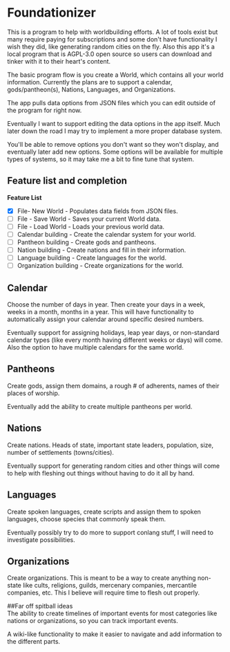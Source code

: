﻿# Foundationizer
This is a program to help with worldbuilding efforts. A lot of tools exist but many require paying for subscriptions and some don't have functionality I wish they did, like generating random cities on the fly. Also this app it's a local program that is AGPL-3.0 open source so users can download and tinker with it to their heart's content.

The basic program flow is you create a World, which contains all your world information. Currently the plans are to support a calendar, gods/pantheon(s), Nations, Languages, and Organizations.

The app pulls data options from JSON files which you can edit outside of the program for right now.

Eventually I want to support editing the data options in the app itself. Much later down the road I may try to implement a more proper database system.

You'll be able to remove options you don't want so they won't display, and eventually later add new options. Some options will be available for multiple types of systems, so it may take me a bit to fine tune that system.  
## Feature list and completion  
**Feature List**
- [X] File- New World - Populates data fields from JSON files.
- [ ] File - Save World - Saves your current World data.
- [ ] File - Load World - Loads your previous world data.
- [ ] Calendar building - Create the calendar system for your world.
- [ ] Pantheon building - Create gods and pantheons.
- [ ] Nation building - Create nations and fill in their information.
- [ ] Language building - Create languages for the world.
- [ ] Organization building - Create organizations for the world.
## Calendar
Choose the number of days in year. Then create your days in a week, weeks in a month, months in a year. This will have functionality to automatically assign your calendar around specific desired numbers.

Eventually support for assigning holidays, leap year days, or non-standard calendar types (like every month having different weeks or days) will come. Also the option to have multiple calendars for the same world.
## Pantheons
Create gods, assign them domains, a rough # of adherents, names of their places of worship.

Eventually add the ability to create multiple pantheons per world.
## Nations
Create nations. Heads of state, important state leaders, population, size, number of settlements (towns/cities).

Eventually support for generating random cities and other things will come to help with fleshing out things without having to do it all by hand.
## Languages
Create spoken languages, create scripts and assign them to spoken languages, choose species that commonly speak them.

Eventually possibly try to do more to support conlang stuff, I will need to investigate possibilities.
## Organizations
Create organizations. This is meant to be a way to create anything non-state like cults, religions, guilds, mercenary companies, mercantile companies, etc. This I believe will require time to flesh out properly.

##Far off spitball ideas  
The ability to create timelines of important events for most categories like nations or organizations, so you can track important events.  

A wiki-like functionality to make it easier to navigate and add information to the different parts.
